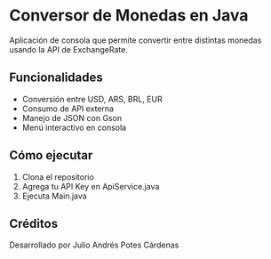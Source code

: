 # Conversor de Monedas en Java

Aplicación de consola que permite convertir entre distintas monedas usando la API de ExchangeRate.

## Funcionalidades
- Conversión entre USD, ARS, BRL, EUR
- Consumo de API externa
- Manejo de JSON con Gson
- Menú interactivo en consola

## Cómo ejecutar
1. Clona el repositorio
2. Agrega tu API Key en ApiService.java
3. Ejecuta Main.java

## Créditos
Desarrollado por Julio Andrés Potes Cárdenas
